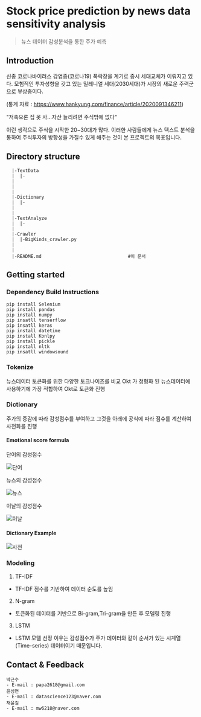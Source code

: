 # Stock price prediction by news data sensitivity analysis
> 뉴스 데이터 감성분석을 통한 주가 예측

## Introduction
신종 코로나바이러스 감염증(코로나19) 폭락장을 계기로 증시 세대교체가 이뤄지고 있다. 모험적인 투자성향을 갖고 있는 밀레니얼 세대(2030세대)가 시장의 새로운 주력군으로 부상중이다.

(통계 자료 : https://www.hankyung.com/finance/article/2020091346211)

"저축으론 집 못 사…자산 늘리려면 주식밖에 없다"

이런 생각으로 주식을 시작한 20~30대가 많다. 이러한 사람들에게 뉴스 텍스트 분석을 통하여 주식투자의 방향성을 가질수 있게 해주는 것이 본 프로젝트의 목표입니다.


##  Directory structure
``` 
  |-TextData           
  |  |-
  |  
  |  
  |
  |-Dictionary    
  |  |-
  |  
  |
  |-TextAnalyze   
  |  |-
  |
  |-Crawler                     
  |  |-BigKinds_crawler.py                            
  |                          
  |
  |-README.md                                #이 문서

```
## Getting started
###  Dependency Build Instructions
```
pip install Selenium
pip install pandas
pip install numpy
pip insatll tenserflow
pip insatll keras
pip install datetime
pip install Konlpy
pip install pickle
pip install nltk
pip insatll windowsound

```

### Tokenize
 뉴스데이터 토큰화를 위한 다양한 토크나이즈를 비교
 Okt 가 정형화 된 뉴스데이터에 사용하기에 가장 적합하여 Okt로 토큰화 진행

### Dictionary
 주가의 증감에 따라 감성점수를 부여하고 그것을 아래에 공식에 따라 점수를 계산하여 사전화를 진행
 
#### Emotional score formula
 단어의 감성점수

![단어](./)
 
 뉴스의 감성점수

![뉴스](./)
 
 이날의 감성점수

![이날](./)

#### Dictionary Example
![사전](./)

### Modeling
1.  TF-IDF 
- TF-IDF 점수를 기반하여 데이터 순도를 높임
2. N-gram
- 토큰화된 데이터를 기반으로 Bi-gram,Tri-gram을 만든 후 모델링 진행
3. LSTM
- LSTM 모델 선정 이유는 감성점수가 주가 데이터와 같이 순서가 있는 시계열(Time-series) 데이터이기 때문입니다.
 

## Contact & Feedback
~~~
박근수 
- E-mail : papa2618@gmail.com
윤성연
- E-mail : datascience123@naver.com
채윤길  
- E-mail : mw6218@naver.com
~~~

